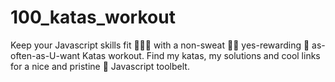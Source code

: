 # 100_katas_workout
Keep your Javascript skills fit 🏋🏻‍♀️ with a non-sweat 🧘‍♀️ yes-rewarding 🎁 as-often-as-U-want Katas workout. Find my katas, my solutions and cool links for a nice and pristine 💅 Javascript toolbelt.
